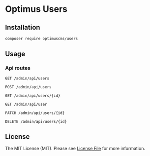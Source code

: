 # Optimus Users

## Installation

```bash
composer require optimuscms/users
```

## Usage

### Api routes

```http
GET /admin/api/users
```

```http
POST /admin/api/users
```

```http
GET /admin/api/users/{id}
```

```http
GET /admin/api/user
```

```http
PATCH /admin/api/users/{id}
```

```http
DELETE /admin/api/users/{id}
```

## License

The MIT License (MIT). Please see [License File](LICENSE.md) for more information.
